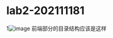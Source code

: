 # lab2-202111181
1![image](https://github.com/Miss-Yhh/lab2-2021111811/assets/150310049/abdc65e8-ddea-4101-9a18-efb9496a1abc)
前端部分的目录结构应该是这样

